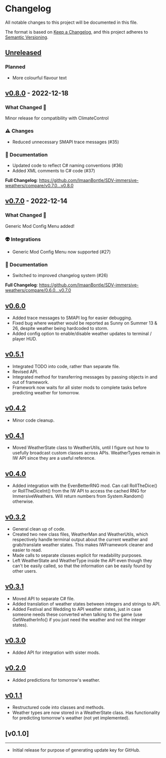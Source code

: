 # Changelog

All notable changes to this project will be documented in this file.

The format is based on [Keep a Changelog](https://keepachangelog.com/en/1.0.0/),
and this project adheres to [Semantic Versioning](https://semver.org/spec/v2.0.0.html).

## [Unreleased](https://github.com/ImaanBontle/SDV-immersive-weathers/commits/compare/v0.8.0...HEAD)

### Planned

- More colourful flavour text

## [v0.8.0](https://github.com/ImaanBontle/SDV-immersive-weathers/commits/compare/v0.7.0...v0.8.0) - 2022-12-18

### What Changed 🚀

Minor release for compatibility with ClimateControl

### ⚠️ Changes

- Reduced unnecessary SMAPI trace messages (#35)

### 📄 Documentation

- Updated code to reflect C# naming conventions (#36)
- Added XML comments to C# code (#37)

**Full Changelog**: https://github.com/ImaanBontle/SDV-immersive-weathers/compare/v0.7.0...v0.8.0

## [v0.7.0](https://github.com/ImaanBontle/SDV-immersive-weathers/commits/compare/v0.6.0...v0.7.0) - 2022-12-14

### What Changed 🚀

Generic Mod Config Menu added!

### 👽️ Integrations

- Generic Mod Config Menu now supported (#27)

### 📄 Documentation

- Switched to improved changelog system (#26)

**Full Changelog**: https://github.com/ImaanBontle/SDV-immersive-weathers/compare/0.6.0...v0.7.0

## [v0.6.0](https://github.com/ImaanBontle/SDV-immersive-weathers/compare/0.6.0...v0.6.1)

- Added trace messages to SMAPI log for easier debugging.
- Fixed bug where weather would be reported as Sunny on Summer 13 & 26, despite weather being hardcoded to storm.
- Added config option to enable/disable weather updates to terminal / player HUD.

## [v0.5.1](https://github.com/ImaanBontle/SDV-immersive-weathers/compare/0.4.2...0.5.1)

- Integrated TODO into code, rather than separate file.
- Revised API.
- Integrated method for transferring messages by passing objects in and out of framework.
- Framework now waits for all sister mods to complete tasks before predicting weather for tomorrow.

## [v0.4.2](https://github.com/ImaanBontle/SDV-immersive-weathers/compare/0.4.1...0.4.2)

- Minor code cleanup.

## [v0.4.1](https://github.com/ImaanBontle/SDV-immersive-weathers/compare/0.4.0...0.4.1)

- Moved WeatherState class to WeatherUtils, until I figure out how to usefully broadcast custom classes across APIs. WeatherTypes remain in IW API since they are a useful reference.

## [v0.4.0](https://github.com/ImaanBontle/SDV-immersive-weathers/compare/0.3.2...0.4.0)

- Added integration with the EvenBetterRNG mod. Can call RollTheDice() or RollTheDiceInt() from the IW API to access the cached RNG for ImmersiveWeathers. Will return numbers from System.Random() otherwise.

## [v0.3.2](https://github.com/ImaanBontle/SDV-immersive-weathers/compare/0.3.1...0.3.2)

- General clean up of code.
- Created two new class files, WeatherMan and WeatherUtils, which respectively handle terminal output about the current weather and grab/translate weather states. This makes IWFramework cleaner and easier to read.
- Made calls to separate classes explicit for readability purposes.
- Left WeatherState and WeatherType inside the API even though they can't be easily called, so that the information can be easily found by other users.

## [v0.3.1](https://github.com/ImaanBontle/SDV-immersive-weathers/compare/0.3.0...0.3.1)

- Moved API to separate C# file.
- Added translation of weather states between integers and strings to API.
- Added Festival and Wedding to API weather states, just in case someone needs these converted when talking to the game (use GetWeatherInfo() if you just need the weather and not the integer states).

## [v0.3.0](https://github.com/ImaanBontle/SDV-immersive-weathers/compare/0.2.0...0.3.0)

- Added API for integration with sister mods.

## [v0.2.0](https://github.com/ImaanBontle/SDV-immersive-weathers/compare/0.1.1...0.2.0)

- Added predictions for tomorrow's weather.

## [v0.1.1](https://github.com/ImaanBontle/SDV-immersive-weathers/commits/0.1.1)

- Restructured code into classes and methods.
- Weather types are now stored in a WeatherState class. Has functionality for predicting tomorrow's weather (not yet implemented).

## [v0.1.0]


---

- Initial release for purpose of generating update key for GitHub.
